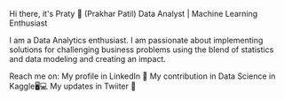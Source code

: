 Hi there, it's Praty 👋 (Prakhar Patil)
Data Analyst | Machine Learning Enthusiast

I am a Data Analytics enthusiast. I am passionate about implementing solutions for challenging business problems using the blend of statistics and data modeling and creating an impact.

Reach me on:
My profile in LinkedIn 💼
My contribution in Data Science in Kaggle🖥💻
My updates in Twiiter 💬
